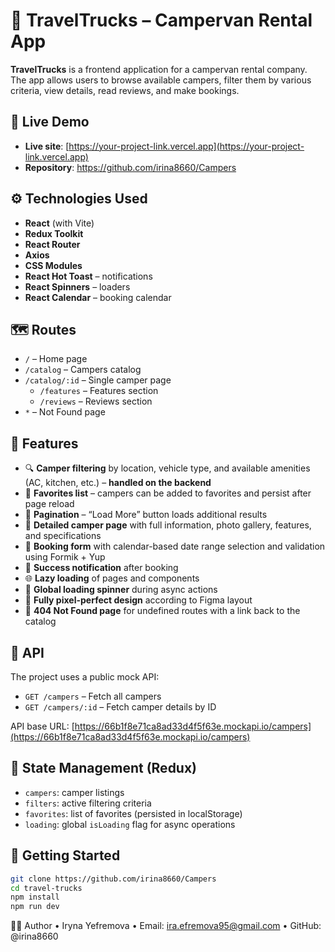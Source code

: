 # 🚐 TravelTrucks – Campervan Rental App

**TravelTrucks** is a frontend application for a campervan rental company. The app allows users to browse available campers, filter them by various criteria, view details, read reviews, and make bookings.

## 🔗 Live Demo

- **Live site**: [https://your-project-link.vercel.app](https://your-project-link.vercel.app)
- **Repository**: https://github.com/irina8660/Campers

## ⚙️ Technologies Used

- **React** (with Vite)
- **Redux Toolkit**
- **React Router**
- **Axios**
- **CSS Modules**
- **React Hot Toast** – notifications
- **React Spinners** – loaders
- **React Calendar** – booking calendar

## 🗺️ Routes

- `/` – Home page
- `/catalog` – Campers catalog
- `/catalog/:id` – Single camper page
  - `/features` – Features section
  - `/reviews` – Reviews section
- `*` – Not Found page

## 🧩 Features

- 🔍 **Camper filtering** by location, vehicle type, and available amenities (AC, kitchen, etc.) – **handled on the backend**
- 💖 **Favorites list** – campers can be added to favorites and persist after page reload
- 🔁 **Pagination** – “Load More” button loads additional results
- 📄 **Detailed camper page** with full information, photo gallery, features, and specifications
- 📅 **Booking form** with calendar-based date range selection and validation using Formik + Yup
- 🔔 **Success notification** after booking
- 🌐 **Lazy loading** of pages and components
- 🚛 **Global loading spinner** during async actions
- 🎨 **Fully pixel-perfect design** according to Figma layout
- 🚫 **404 Not Found page** for undefined routes with a link back to the catalog

## 🔗 API

The project uses a public mock API:

- `GET /campers` – Fetch all campers
- `GET /campers/:id` – Fetch camper details by ID

API base URL: [https://66b1f8e71ca8ad33d4f5f63e.mockapi.io/campers](https://66b1f8e71ca8ad33d4f5f63e.mockapi.io/campers)

## 🧠 State Management (Redux)

- `campers`: camper listings
- `filters`: active filtering criteria
- `favorites`: list of favorites (persisted in localStorage)
- `loading`: global `isLoading` flag for async operations

## 🚀 Getting Started

```bash
git clone https://github.com/irina8660/Campers
cd travel-trucks
npm install
npm run dev
```

👩‍💻 Author
• Iryna Yefremova
• Email: ira.efremova95@gmail.com
• GitHub: @irina8660
